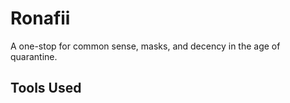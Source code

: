 # Ronafii

A one-stop for common sense, masks, and decency in the age of quarantine.

## Tools Used
